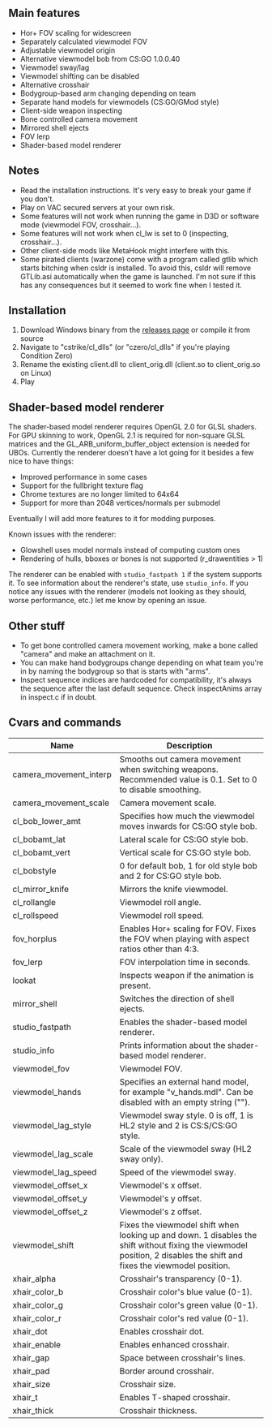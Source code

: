 ## Main features

- Hor+ FOV scaling for widescreen
- Separately calculated viewmodel FOV
- Adjustable viewmodel origin
- Alternative viewmodel bob from CS:GO 1.0.0.40
- Viewmodel sway/lag
- Viewmodel shifting can be disabled
- Alternative crosshair
- Bodygroup-based arm changing depending on team
- Separate hand models for viewmodels (CS:GO/GMod style)
- Client-side weapon inspecting
- Bone controlled camera movement
- Mirrored shell ejects
- FOV lerp
- Shader-based model renderer

## Notes

- Read the installation instructions. It's very easy to break your game if you don't.
- Play on VAC secured servers at your own risk.
- Some features will not work when running the game in D3D or software mode (viewmodel FOV, crosshair...).
- Some features will not work when cl_lw is set to 0 (inspecting, crosshair...).
- Other client-side mods like MetaHook might interfere with this.
- Some pirated clients (warzone) come with a program called gtlib which starts bitching when csldr is installed. To avoid this, csldr will remove GTLib.asi automatically when the game is launched. I'm not sure if this has any consequences but it seemed to work fine when I tested it.

## Installation

1. Download Windows binary from the [releases page](https://github.com/mikkokko/csldr/releases) or compile it from source
2. Navigate to "cstrike/cl_dlls" (or "czero/cl_dlls" if you're playing Condition Zero)
3. Rename the existing client.dll to client_orig.dll (client.so to client_orig.so on Linux)
4. Play

## Shader-based model renderer

The shader-based model renderer requires OpenGL 2.0 for GLSL shaders. For GPU skinning to work, OpenGL 2.1 is required for non-square GLSL matrices and the GL_ARB_uniform_buffer_object extension is needed for UBOs. Currently the renderer doesn't have a lot going for it besides a few nice to have things:
- Improved performance in some cases
- Support for the fullbright texture flag
- Chrome textures are no longer limited to 64x64
- Support for more than 2048 vertices/normals per submodel

Eventually I will add more features to it for modding purposes.

Known issues with the renderer:
- Glowshell uses model normals instead of computing custom ones
- Rendering of hulls, bboxes or bones is not supported (r_drawentities > 1)

The renderer can be enabled with `studio_fastpath 1` if the system supports it. To see information about the renderer's state, use `studio_info`. If you notice any issues with the renderer (models not looking as they should, worse performance, etc.) let me know by opening an issue.

## Other stuff

- To get bone controlled camera movement working, make a bone called "camera" and make an attachment on it.
- You can make hand bodygroups change depending on what team you're in by naming the bodygroup so that is starts with "arms".
- Inspect sequence indices are hardcoded for compatibility, it's always the sequence after the last default sequence. Check inspectAnims array in inspect.c if in doubt.

## Cvars and commands

| Name | Description |
|-|-|
| camera_movement_interp | Smooths out camera movement when switching weapons. Recommended value is 0.1. Set to 0 to disable smoothing. |
| camera_movement_scale | Camera movement scale. |
| cl_bob_lower_amt | Specifies how much the viewmodel moves inwards for CS:GO style bob. |
| cl_bobamt_lat | Lateral scale for CS:GO style bob. |
| cl_bobamt_vert | Vertical scale for CS:GO style bob. |
| cl_bobstyle | 0 for default bob, 1 for old style bob and 2 for CS:GO style bob. |
| cl_mirror_knife | Mirrors the knife viewmodel. |
| cl_rollangle | Viewmodel roll angle. |
| cl_rollspeed | Viewmodel roll speed. |
| fov_horplus | Enables Hor+ scaling for FOV. Fixes the FOV when playing with aspect ratios other than 4:3. |
| fov_lerp | FOV interpolation time in seconds. |
| lookat | Inspects weapon if the animation is present. |
| mirror_shell | Switches the direction of shell ejects. |
| studio_fastpath | Enables the shader-based model renderer. |
| studio_info | Prints information about the shader-based model renderer. |
| viewmodel_fov | Viewmodel FOV. |
| viewmodel_hands | Specifies an external hand model, for example "v_hands.mdl". Can be disabled with an empty string (""). |
| viewmodel_lag_style | Viewmodel sway style. 0 is off, 1 is HL2 style and 2 is CS:S/CS:GO style. |
| viewmodel_lag_scale | Scale of the viewmodel sway (HL2 sway only). |
| viewmodel_lag_speed | Speed of the viewmodel sway. |
| viewmodel_offset_x | Viewmodel's x offset. |
| viewmodel_offset_y | Viewmodel's y offset. |
| viewmodel_offset_z | Viewmodel's z offset. |
| viewmodel_shift | Fixes the viewmodel shift when looking up and down. 1 disables the shift without fixing the viewmodel position, 2 disables the shift and fixes the viewmodel position. |
| xhair_alpha | Crosshair's transparency (0-1). |
| xhair_color_b | Crosshair color's blue value (0-1). |
| xhair_color_g | Crosshair color's green value (0-1). |
| xhair_color_r | Crosshair color's red value (0-1). |
| xhair_dot | Enables crosshair dot. |
| xhair_enable | Enables enhanced crosshair. |
| xhair_gap | Space between crosshair's lines. |
| xhair_pad | Border around crosshair. |
| xhair_size | Crosshair size. |
| xhair_t | Enables T-shaped crosshair. |
| xhair_thick | Crosshair thickness. |
